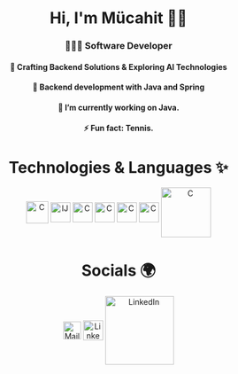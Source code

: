 <h1 align="center"> Hi, I'm Mücahit 👋🏻 </h1>

<h3 align="center"> 👩🏻‍💻 Software Developer </h3>
<h4 align="center"> 🔮 Crafting Backend Solutions & Exploring AI Technologies </h4>
<h4 align="center"> 🌱 Backend development with Java and Spring </h4>
<h4 align="center"> 🔭 I’m currently working on Java. </h4>
<h4 align="center"> ⚡ Fun fact: Tennis. </h4>

<h1 align="center"> Technologies & Languages ✨ </h1>
<p align="left">
  <p align="center">
    <a href="https://www.oracle.com/" target="_blank"><img align="center" alt="C" width="40px" src="https://www.oracle.com/img/tech/java-logo-v1.svg" /></a>
    <a href="https://www.jetbrains.com/" target="_blank"><img align="center" alt="IJ" width="36px" src="https://resources.jetbrains.com/storage/products/company/brand/logos/IntelliJ_IDEA_icon.png" /></a>
    <a href="https://spring.io/" target="_blank"><img align="center" alt="C" width="36px" src="https://spring.io/img/spring.svg" /></a>
    <a href="https://www.jetbrains.com/" target="_blank"><img align="center" alt="C" width="36px" src="https://resources.jetbrains.com/storage/products/company/brand/logos/Kotlin_icon.png" /></a>
    <a href="https://git-scm.com/" target="_blank"><img align="center" alt="C" width="36px" src="https://git-scm.com/images/logos/downloads/Git-Icon-1788C.svg" /></a>
    <a href="https://www.postgresql.org/" target="_blank"><img align="center" alt="C" width="36px" src="https://upload.wikimedia.org/wikipedia/commons/2/29/Postgresql_elephant.svg" /></a>
    <a href="https://www.docker.com/" target="_blank"><img align="center" alt="C" width="90px" src="https://upload.wikimedia.org/wikipedia/en/f/f4/Docker_logo.svg" /></a>
  
  </p>
</p>

<h1 align="center"> Socials 🌍</h1>
<p align="left">
  <p align="center">
    <a href="mailto:mcht.yildiz@hotmail.com" target="_blank"><img align="center" alt="Mail" width="32px" src="https://upload.wikimedia.org/wikipedia/commons/d/df/Microsoft_Office_Outlook_%282018%E2%80%93present%29.svg" /></a>
    <a href="https://www.linkedin.com/in/mücahityildiz" target="_blank"><img align="center" alt="LinkedIn" width="36px" src="https://content.linkedin.com/content/dam/me/business/en-us/amp/brand-site/v2/bg/LI-Bug.svg.original.svg" /></a> <!-- Copyright © 2025 LinkedIn and the LinkedIn logo are trademarks of LinkedIn -->
    <a href="https://medium.com/@mchtyldz" target="_blank"><img align="center" alt="LinkedIn" width="124px" src="https://upload.wikimedia.org/wikipedia/commons/thumb/0/0d/Medium_%28website%29_logo.svg/798px-Medium_%28website%29_logo.svg.png" /></a>
  </p>
</p>


<!--
## Github Stats
![](https://github-readme-stats.vercel.app/api?username=mcyldz&show_icons=true&theme=noctis_minimus)

### 🔝 Top Contributed Repo
![](https://github-contributor-stats.vercel.app/api?username=mcyldz&limit=5&show_icons=true&theme=rose_pine&combine_all_yearly_contributions=true)

--!>
